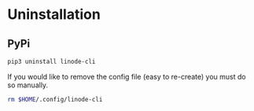 # Uninstallation

## PyPi

```bash
pip3 uninstall linode-cli
```

If you would like to remove the config file (easy to re-create) you must do so manually.

```bash
rm $HOME/.config/linode-cli
```
